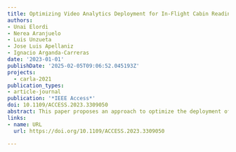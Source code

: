 ```yaml
---
title: Optimizing Video Analytics Deployment for In-Flight Cabin Readiness Verification
authors:
- Unai Elordi
- Nerea Aranjuelo
- Luis Unzueta
- Jose Luis Apellaniz
- Ignacio Arganda-Carreras
date: '2023-01-01'
publishDate: '2025-02-05T09:06:52.045193Z'
projects:
  - carla-2021
publication_types:
- article-journal
publication: '*IEEE Access*'
doi: 10.1109/ACCESS.2023.3309050
abstract: This paper proposes an approach to optimize the deployment of on-board video analytics for checking the correct positioning of luggage in aircraft cabins. The system consists of embedded cameras installed on top of the cabin and a heterogeneous embedded processor. Each camera covers multiple regions of interest (i.e., multiple seats or aisle sections) to minimize the number of cameras required. Each image region is processed by a separate image classification algorithm trained with the expected kind of visual appearance considering the effect of perspective and lens distortion. They classify these regions as correct or incorrect for cabin readiness by exploiting the hierarchical structure of classes composed of different configurations of passengers’ and objects’ presence or absence and the objects’ location. Our approach leverages semantic distances between classes to guide prototypical neural networks for multi-tasking between the main classification (i.e., correct or incorrect status) and auxiliary attributes (i.e., scene configurations), learning robust features from different data domains (i.e., various cabins, real or synthetic). The processing pipeline optimizes response delay and power consumption by leveraging embedded processors’ computing capabilities. We carried out experiments in a cabin mockup with a Jetson AGX Xavier, efficiently obtaining better-quality descriptive information from the scene to improve the system’s accuracy compared to alternative state-of-the-art methods.
links:
- name: URL
  url: https://doi.org/10.1109/ACCESS.2023.3309050

---
```


